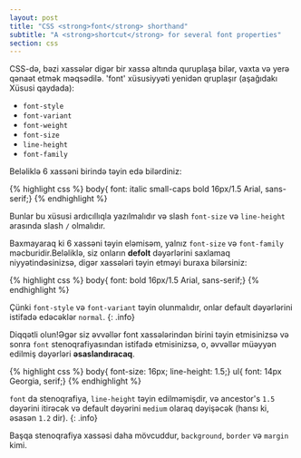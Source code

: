 ```yaml
---
layout: post
title: "CSS <strong>font</strong> shorthand"
subtitle: "A <strong>shortcut</strong> for several font properties"
section: css
---
```


CSS-də, bəzi xassələr digər bir xassə altında quruplaşa bilər, vaxta və yerə qənaət etmək məqsədilə. 'font' xüsusiyyəti yenidən qruplaşır (aşağıdakı Xüsusi qaydada):

* `font-style`
* `font-variant`
* `font-weight`
* `font-size`
* `line-height`
* `font-family`

Beləliklə 6 xassəni birində təyin edə bilərdiniz:

{% highlight css %}
body{ font: italic small-caps bold 16px/1.5 Arial, sans-serif;}
{% endhighlight %}

Bunlar bu xüsusi ardıcıllıqla yazılmalıdır və slash `font-size` və `line-height` arasında slash  `/` olmalıdır.

Baxmayaraq ki 6 xassəni təyin eləmisəm, yalnız `font-size` və `font-family` məcburidir.Beləliklə, siz onların **defolt** dəyərlərini saxlamaq niyyətindəsinizsə, digər xassələri təyin etməyi buraxa bilərsiniz:

{% highlight css %}
body{ font: bold 16px/1.5 Arial, sans-serif;}
{% endhighlight %}

Çünki `font-style` və `font-variant` təyin olunmalıdır, onlar default dəyərlərini istifadə edəcəklər `normal`.
{: .info}

Diqqətli olun!Əgər siz əvvəllər font xassələrindən birini təyin etmisinizsə və sonra `font` stenoqrafiyasından istifadə etmisinizsə, o, əvvəllər müəyyən edilmiş dəyərləri **əsaslandıracaq**.

{% highlight css %}
body{ font-size: 16px; line-height: 1.5;}
ul{ font: 14px Georgia, serif;}
{% endhighlight %}

`font` da stenoqrafiya, `line-height` təyin edilməmişdir, və ancestor's `1.5` dəyərini itirəcək və default dəyərini `medium` olaraq dəyişəcək (hansı ki, əsasən `1.2` dir).
{: .info}

Başqa stenoqrafiya xassəsi daha mövcuddur, `background`, `border` və `margin` kimi.
